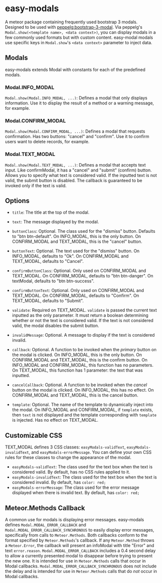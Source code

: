 # easy-modals

A meteor package containing frequently used bootstrap 3 modals.
Designed to be used with [peppelg:bootstrap-3-modal](https://github.com/PeppeL-G/bootstrap-3-modal/).
Via peppelg's ```Modal.show(<template name>, <data context>)```, you can display modals in a few commonly used formats but with custom content.
easy-modal modals use specific keys in ```Modal.show```'s ```<data context>``` parameter to inject data.

## Modals
easy-modals extends Modal with constants for each of the predefined modals.
### Modal.INFO_MODAL
```Modal.show(Modal.INFO_MODAL, ...)```: Defines a modal that only displays information. Use it to display the result of a method or a warning message, for example.
### Modal.CONFIRM_MODAL
```Modal.show(Modal.CONFIRM_MODAL, ...)```: Defines a modal that requests confirmation. Has two buttons: "cancel" and "confirm". Use it to confirm users want to delete records, for example.
### Modal.TEXT_MODAL
```Modal.show(Modal.TEXT_MODAL, ...)```: Defines a modal that accepts text input. Like confirmModal, it has a "cancel" and "submit" (confirm) button. Allows you to specify what text is considered valid. If the inputted text is not valid, the submit button is disabled. The callback is guaranteed to be invoked only if the text is valid.

## Options

* ```title```: The title at the top of the modal.
 
* ```text```: The message displayed by the modal.
 
* ```buttonClass```: Optional. The class used for the "dismiss" button. Defaults to "btn btn-default". On INFO_MODAL, this is the only button. On CONFIRM_MODAL and TEXT_MODAL, this is the "cancel" button.
 
* ```buttonText```: Optional. The text used for the "dismiss" button. On INFO_MODAL, defaults to "Ok". On CONFIRM_MODAL and TEXT_MODAL, defaults to "Cancel".

* ```confirmButtonClass```: Optional. Only used on CONFIRM_MODAL and TEXT_MODAL. On CONFIRM_MODAL, defaults to "btn btn-danger". On textModal, defaults to "btn btn-success".

* ```confirmButtonText```: Optional. Only used on CONFIRM_MODAL and TEXT_MDOAL. On CONFIRM_MODAL, defaults to "Confirm". On TEXT_MODAL, defaults to "Submit".
 
* ```validate```: Required on TEXT_MODAL. ```validate``` is passed the current text inputted as the only parameter. It must return a boolean determining whether or not the text is considered valid. If the text is not considered valid, the modal disables the submit button.

* ```invalidMessage```: Optional. A message to display if the text is considered invalid.
 
* ```callback```: Optional. A function to be invoked when the *primary* button on the modal is clicked. On INFO_MODAL, this is the only button. On CONFIRM_MODAL and TEXT_MODAL, this is the confirm button. On INFO_MODAL and CONFIRM_MODAL, this function has no parameters. On TEXT_MODAL, this function has 1 parameter: the text that was inputted.

* ```cancelCallback```: Optional. A function to be invoked when the *cancel* button on the modal is clicked. On INFO_MODAL, this has no effect. On CONFIRM_MODAL and TEXT_MODAL, this is the cancel button.

* ```template```: Optional. The name of the template to dynamically inject into the modal. On INFO_MODAL and CONFIRM_MODAL, if ```template``` exists, then ```text``` is not displayed and the template corresponding with ```template``` is injected. Has no effect on TEXT_MODAL.

## Customizable CSS
TEXT_MODAL defines 3 CSS classes: ```easyModals-validText```, ```easyModals-invalidText```, and ```easyModals-errorMessage```. You can define your own CSS rules for these classes to change the appearance of the modal.

* ```easyModals-validText```: The class used for the text box when the text is considered valid. By default, has no CSS rules applied to it.
* ```easyModals-invalidText```: The class used for the text box when the text is considered invalid. By default, has ```color: red;```
* ```easyModals-errorMessage```: The class used for the error message displayed when there is invalid text. By default, has ```color: red;```

## Meteor.Methods Callback
A common use for modals is displaying error messages. easy-modals defines ```Modal.MODAL_ERROR_CALLBACK``` and ```Modal.MODAL_ERROR_CALLBACK_SYNCHRONOUS``` to easily display error messages, specifically from calls to ```Meteor.Methods```. Both callbacks conform to the format specified by ```Meteor.Methods```'s callback. If any ```Meteor.Method``` throws a ```Meteor.Error```, the callback will present an infoModal with title "Error" and text ```error.reason```. ```Modal.MODAL_ERROR_CALLBACK``` includes a 0.4 second delay to allow a currently presented modal to disappear before trying to present the new one. It is intended for use in ```Meteor.Methods``` calls that occur in Modal callbacks. ```Modal.MODAL_ERROR_CALLBACK_SYNCHRONOUS``` does not include the delay and is intended for use in ```Meteor.Methods``` calls that do *not* occur in Modal callbacks.

